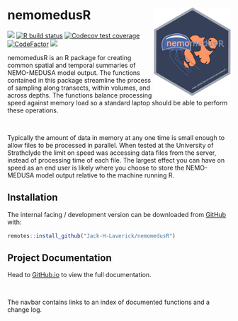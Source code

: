 
<!-- README.md is generated from README.Rmd. Please edit that file -->

# nemomedusR <a href='https://jack-h-laverick.github.io/nemomedusR'><img src='man/figures/logo.png' align="right" height="200"/></a>

<!-- badges: start -->

[![](https://img.shields.io/badge/lifecycle-experimental-orange.svg)](https://www.tidyverse.org/lifecycle/#experimental)
[![R build
status](https://github.com/Jack-H-Laverick/nemomedusR/workflows/R-CMD-check/badge.svg)](https://github.com/Jack-H-Laverick/nemomedusR/actions)
[![Codecov test
coverage](https://codecov.io/gh/Jack-H-Laverick/nemomedusR/branch/main/graph/badge.svg)](https://codecov.io/gh/Jack-H-Laverick/nemomedusR?branch=master)
[![CodeFactor](https://www.codefactor.io/repository/github/Jack-H-Laverick/nemomedusR/badge)](https://www.codefactor.io/repository/github/Jack-H-Laverick/nemomedusR)
[![](https://img.shields.io/github/last-commit/Jack-H-Laverick/nemomedusR.svg)](https://github.com/Jack-H-Laverick/nemomedusR/commits/master)
<!-- badges: end -->

nemomedusR is an R package for creating common spatial and temporal
summaries of NEMO-MEDUSA model output. The functions contained in this
package streamline the process of sampling along transects, within
volumes, and across depths. The functions balance processing speed
against memory load so a standard laptop should be able to perform these
operations.

<br/>

Typically the amount of data in memory at any one time is small enough
to allow files to be processed in parallel. When tested at the
University of Strathclyde the limit on speed was accessing data files
from the server, instead of processing time of each file. The largest
effect you can have on speed as an end user is likely where you choose
to store the NEMO-MEDUSA model output relative to the machine running R.

## Installation

The internal facing / development version can be downloaded from
[GitHub](https://github.com/) with:

``` r
remotes::install_github("Jack-H-Laverick/nemomedusR")
```

## Project Documentation

Head to
[GitHub.io](https://jack-h-laverick.github.io/nemomedusR/index.html) to
view the full documentation.

<br/>

The navbar contains links to an index of documented functions and a
change log.
